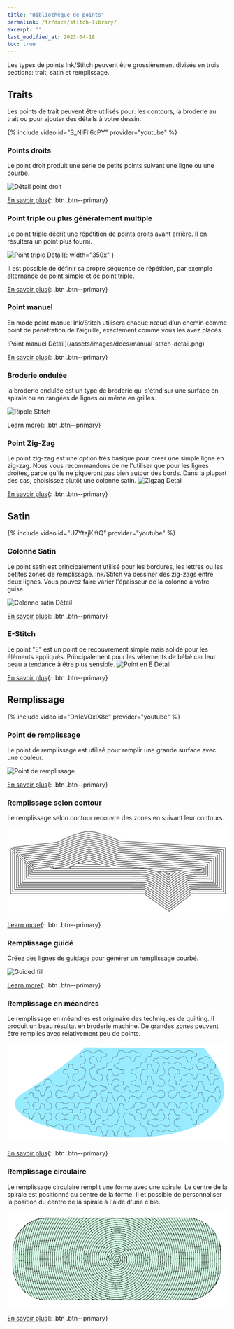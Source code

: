 ```yaml
---
title: "Bibliothèque de points"
permalink: /fr/docs/stitch-library/
excerpt: ""
last_modified_at: 2023-04-18
toc: true
---
```

Les types de points Ink/Stitch peuvent être grossièrement divisés en trois sections: trait, satin et remplissage.

## Traits

Les points de trait peuvent être utilisés pour: les contours, la broderie au trait ou pour ajouter des détails à votre dessin.

{% include video id="S_NiFiI6cPY" provider="youtube" %}

### Points droits
Le point droit produit une série de petits points suivant une ligne ou une courbe.

![Détail point droit](/assets/images/docs/running-stitch-detail.jpg)

[En savoir plus](/fr/docs/stitches/running-stitch/){: .btn .btn--primary}

### Point triple ou plus généralement multiple
Le point triple décrit une répétition de points droits avant arrière. Il en résultera un point plus fourni.

![Point triple Détail](/assets/images/docs/bean-stitch-detail.jpg){: width="350x" }

Il est possible de définir sa propre séquence de répétition, par exemple alternance de point simple et de point triple.

[En savoir plus](/fr/docs/stitches/bean-stitch/){: .btn .btn--primary}

### Point manuel
En mode point manuel Ink/Stitch utilisera chaque nœud d’un chemin comme point de pénétration de l’aiguille, exactement comme vous les avez placés. 

!Point manuel Détail](/assets/images/docs/manual-stitch-detail.png)

[En savoir plus](/fr/docs/stitches/manual-stitch/){: .btn .btn--primary}

### Broderie ondulée
la broderie ondulée est un type de broderie qui s'étnd sur une surface en spirale ou en rangées de lignes ou même en grilles. 

![Ripple Stitch](/assets/images/docs/ripplefly.jpg)

[Learn more](/docs/stitches/ripple-stitch){: .btn .btn--primary}

### Point Zig-Zag
Le point zig-zag est une option très basique pour créer une simple ligne en zig-zag. Nous vous recommandons de ne l'utiliser que pour les lignes droites, parce qu'ils ne piqueront pas bien autour des bords. Dans la plupart des cas, choisissez plutôt une colonne satin.
![Zigzag Detail](/assets/images/docs/zigzag-stitch-detail.png)

[En savoir plus](/fr/docs/stitches/zigzag-stitch/){: .btn .btn--primary}


## Satin

{% include video id="U7YtajKlftQ" provider="youtube" %}

### Colonne Satin
Le point satin est principalement utilisé pour les bordures, les lettres ou les petites zones de remplissage.
Ink/Stitch va dessiner des zig-zags entre deux lignes. Vous pouvez faire varier l'épaisseur de la colonne à votre guise.

![Colonne satin Détail](/assets/images/docs/satin-column-detail.png)

[En savoir plus](/fr/docs/stitches/satin-column/){: .btn .btn--primary}

### E-Stitch
Le point "E" est un point de recouvrement simple mais solide pour les éléments appliqués. Principalement pour les vêtements de bébé car leur peau a tendance à être plus sensible.
![Point en E Détail](/assets/images/docs/e-stitch-detail.jpg)

[En savoir plus](/fr/docs/stitches/e-stitch/){: .btn .btn--primary}


## Remplissage

{% include video id="Dn1cVOxlX8c" provider="youtube" %}

### Point de remplissage
Le point de remplissage est utilisé pour remplir une grande surface avec une couleur.

![Point de remplissage](/assets/images/docs/fill-stitch-realistic.png)

[En savoir plus](/fr/docs/stitches/fill-stitch/){: .btn .btn--primary}

### Remplissage selon contour
Le remplissage selon contour recouvre des zones en suivant leur contours.

![Contour stitch](/assets/images/docs/contour-fill-detail.jpg)

[Learn more](/fr/docs/stitches/contour-stitch){: .btn .btn--primary}

### Remplissage guidé
Créez des lignes de guidage pour générer un remplissage courbé.

![Guided fill](/assets/images/docs/guided-fill-complex.svg)

[Learn more](/fr/docs/stitches/guided-fill){: .btn .btn--primary}

### Remplissage en méandres

Le remplissage en méandres est originaire des techniques de quilting. Il produit un beau résultat en broderie machine. De grandes zones peuvent être remplies avec relativement peu de points.

![Meander fill](/assets/images/docs/meander-fill.png)

[En savoir plus](/fr/docs/stitches/meander-fill){: .btn .btn--primary}

### Remplissage circulaire
Le remplissage circulaire remplit une forme avec une spirale. Le centre de la spirale est positionné au centre de la forme. Il et possible de personnaliser la position du centre de la spirale à l'aide d'une cible.

![Remplissage circulaire](/assets/images/docs/circular-fill-detail.png)

[En savoir plus](/fr/docs/stitches/circular-fill){: .btn .btn--primary}
